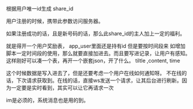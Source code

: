 根据用户唯一id生成 share_id

用户注册的时候，携带此参数访问服务器。

如果注册成功的话，且是新号码的话，那么此share_id的主人加上一定的福利。


就是得开一个用户奖励表， app_user里面还是持有id 但是要按时间段来 
如增加脚本一定时间段的使用，那么就要直接加进去。而且要写进记录，让用户有感知。这样刚好可以凑一个表，再开一个嵌套json，开了什么。 tiltle ,content, time


这个时候数据是写入进去了，但是还要考虑一个用户在线如何通知呀。
不在线的话，下次请求获取到。在线的话，直接ws发送一个请求，让其后台进行刷新。因为一定要是实时看到，其实可以让它再请求一次

im是必须的，系统消息也是用的到。

